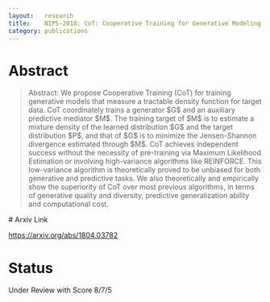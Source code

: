 ```yaml
---
layout:   research
title:    NIPS-2018: CoT: Cooperative Training for Generative Modeling of Discrete Data
category: publications
---
```


# Abstract
<blockquote class="abstract mathjax">
<span class="descriptor">Abstract:</span> We propose Cooperative Training (CoT) for training generative models that
measure a tractable density function for target data. CoT coordinately trains a
generator $G$ and an auxiliary predictive mediator $M$. The training target of
$M$ is to estimate a mixture density of the learned distribution $G$ and the
target distribution $P$, and that of $G$ is to minimize the Jensen-Shannon
divergence estimated through $M$. CoT achieves independent success without the
necessity of pre-training via Maximum Likelihood Estimation or involving
high-variance algorithms like REINFORCE. This low-variance algorithm is
theoretically proved to be unbiased for both generative and predictive tasks.
We also theoretically and empirically show the superiority of CoT over most
previous algorithms, in terms of generative quality and diversity, predictive
generalization ability and computational cost.
</blockquote>
# Arxiv Link

https://arxiv.org/abs/1804.03782

# Status

Under Review with Score 8/7/5

